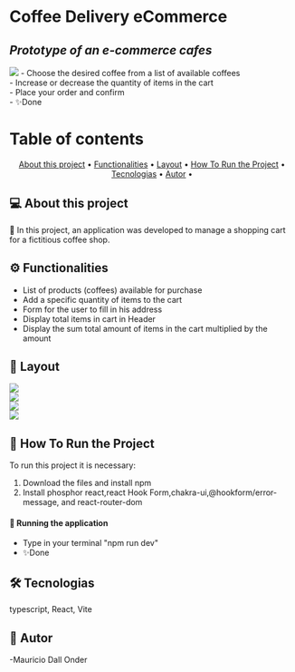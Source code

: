 # Coffee Delivery eCommerce
## _Prototype of an e-commerce cafes_

<img src="https://img.shields.io/badge/build-passing-brightgreen"/>
- Choose the desired coffee from a list of available coffees
<br> 
- Increase or decrease the quantity of items in the cart
 <br> 
- Place your order and confirm
 <br> 
- ✨Done

Table of contents
=================
<p align="center">
 <a href="#-about-this-project">About this project</a> •
 <a href="#-Functionalities">Functionalities</a> • 
 <a href="#-layout">Layout</a> • 
 <a href="#-how-to-run-the-project">How To Run the Project</a> • 
 <a href="#-tecnologias">Tecnologias</a> • 
 <a href="#-autor">Autor</a> • 
</p>


## 💻 About this project
🚀 In this project, an application was developed to manage a shopping cart for a fictitious coffee shop.

## ⚙️ Functionalities
- List of products (coffees) available for purchase
- Add a specific quantity of items to the cart
- Form for the user to fill in his address
- Display total items in cart in Header
- Display the sum total amount of items in the cart multiplied by the amount

## 🎨 Layout

<img src="https://londer.w3spaces.com/github_coffe/cafes_header.jpeg" />
<br/>
<img src="https://londer.w3spaces.com/github_coffe/cafesList.jpeg" />
<br/>
<img src="https://londer.w3spaces.com/github_coffe/cafes_cart.jpeg" />
<br/>
<img src="https://londer.w3spaces.com/github_coffe/Cafes_end.jpeg" />


## 🚀 How To Run the Project
To run this project it is necessary:

1. Download the files and install npm
2. Install phosphor react,react Hook Form,chakra-ui,@hookform/error-message, and react-router-dom

#### 🧭 Running the application

- Type in your terminal "npm run dev"
- ✨Done

## 🛠 Tecnologias
typescript, React, Vite

## 🦸 Autor
-Mauricio Dall Onder

 
